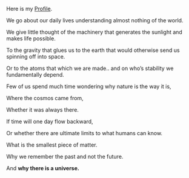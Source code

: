 <!--
### Hi there 👋
-->
<!--
**tianfr/tianfr** is a ✨ _special_ ✨ repository because its `README.md` (this file) appears on your GitHub profile.

Here are some ideas to get you started:

- 🔭 I’m currently working on ...
- 🌱 I’m currently learning ...
- 👯 I’m looking to collaborate on ...
- 🤔 I’m looking for help with ...
- 💬 Ask me about ...
- 📫 How to reach me: ...
- 😄 Pronouns: ...
- ⚡ Fun fact: ...
-->
<!--### Stay Hungry, Stay Foolish.-->


Here is my [Profile](https://tianfr.github.io/about/).

We go about our daily lives understanding almost nothing of the world.

We give little thought of the machinery that generates the sunlight and makes life possible.

To the gravity that glues us to the earth that would otherwise send us spinning off into space.

Or to the atoms that which we are made.. and on who’s stability we fundamentally depend.

Few of us spend much time wondering why nature is the way it is,

Where the cosmos came from,

Whether it was always there.

If time will one day flow backward,

Or whether there are ultimate limits to what humans can know.

What is the smallest piece of matter.

Why we remember the past and not the future.

And  **why there is a universe.**
